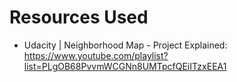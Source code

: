 # Resources Used

* Udacity | Neighborhood Map - Project Explained: https://www.youtube.com/playlist?list=PLgOB68PvvmWCGNn8UMTpcfQEiITzxEEA1